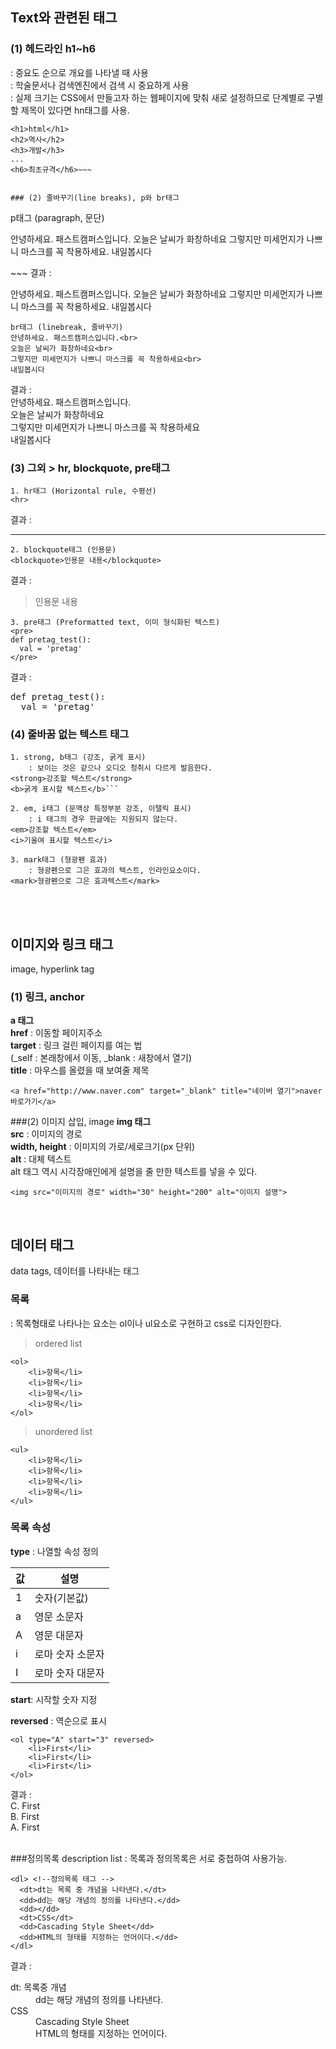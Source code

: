 ## Text와 관련된 태그
### (1) 헤드라인 h1~h6
 : 중요도 순으로 개요를 나타낼 때 사용<br>
 : 학술문서나 검색엔진에서 검색 시 중요하게 사용<br>
 : 실제 크기는 CSS에서 만들고자 하는 웹페이지에 맞춰 새로 설정하므로 단계별로 구별할 제목이 있다면 hn태그를 사용.

~~~
<h1>html</h1>
<h2>역사</h2>
<h3>개발</h3>
...
<h6>최초규격</h6>~~~


### (2) 줄바꾸기(line breaks), p와 br태그
~~~
p태그 (paragraph, 문단)
<p>안녕하세요. 패스트캠퍼스입니다. 오늘은 날씨가 화창하네요
  그렇지만 미세먼지가 나쁘니 마스크를 꼭 착용하세요. 내일봅시다</p>
~~~
결과 : <p>안녕하세요. 패스트캠퍼스입니다. 오늘은 날씨가 화창하네요
  그렇지만 미세먼지가 나쁘니 마스크를 꼭 착용하세요. 내일봅시다</p>

~~~
br태그 (linebreak, 줄바꾸기)
안녕하세요. 패스트캠퍼스입니다.<br>
오늘은 날씨가 화창하네요<br>
그렇지만 미세먼지가 나쁘니 마스크를 꼭 착용하세요<br>
내일봅시다
~~~
결과 :<br>
안녕하세요. 패스트캠퍼스입니다.<br>
오늘은 날씨가 화창하네요<br>
그렇지만 미세먼지가 나쁘니 마스크를 꼭 착용하세요<br>
내일봅시다



### (3) 그외 > hr, blockquote, pre태그
~~~
1. hr태그 (Horizontal rule, 수평선)
<hr>
~~~
결과 : <hr>

~~~
2. blockquote태그 (인용문)
<blockquote>인용문 내용</blockquote>
~~~
결과 : <blockquote>인용문 내용</blockquote>

~~~
3. pre태그 (Preformatted text, 이미 형식화된 텍스트)
<pre>
def pretag_test():
  val = 'pretag'
</pre>
~~~

결과 :
<pre>
def pretag_test():
  val = 'pretag'
</pre>


### (4) 줄바꿈 없는 텍스트 태그
~~~
1. strong, b태그 (강조, 굵게 표시)
	: 보이는 것은 같으나 오디오 청취시 다르게 발음한다. 
<strong>강조할 텍스트</strong>
<b>굵게 표시할 텍스트</b>```
~~~

~~~
2. em, i태그 (문맥상 특정부분 강조, 이탤릭 표시)
	: i 태그의 경우 한글에는 지원되지 않는다.  
<em>강조할 텍스트</em>
<i>기울여 표시할 텍스트</i>
~~~

~~~
3. mark태그 (형광펜 효과)
	: 형광펜으로 그은 효과의 텍스트, 인라인요소이다.
<mark>형광펜으로 그은 효과텍스트</mark>
~~~

<br>
<br>
<h2>이미지와 링크 태그</h2> image, hyperlink tag

### (1) 링크, anchor
**a 태그**<br>
**href** : 이동할 페이지주소<br>
**target** : 링크 걸린 페이지를 여는 법<br>
	(_self : 본래창에서 이동, _blank : 새창에서 열기)<br>
**title** : 마우스를 올렸을 때 보여줄 제목<br>

```
<a href="http://www.naver.com" target="_blank" title="네이버 열기">naver바로가기</a>
```

###(2) 이미지 삽입, image
**img 태그**<br>
**src** : 이미지의 경로<br>
**width, height** : 이미지의 가로/세로크기(px 단위)<br>
**alt** : 대체 텍스트<br>
alt 태그 역시 시각장애인에게 설명을 줄 만한 텍스트를 넣을 수 있다.
```
<img src="이미지의 경로" width="30" height="200" alt="이미지 설명">
```

<br>
<h2>데이터 태그</h2> data tags, 데이터를 나타내는 태그

### 목록
: 목록형태로 나타나는 요소는 ol이나 ul요소로 구현하고 css로 디자인한다.
> ordered list<br>

~~~
<ol>
	<li>항목</li>
	<li>항목</li>
	<li>항목</li>
	<li>항목</li>
</ol>
~~~

> unordered list

~~~
<ul>
	<li>항목</li>
	<li>항목</li>
	<li>항목</li>
	<li>항목</li>
</ul>
~~~


### 목록 속성
**type** : 나열할 속성 정의 <br>

| 값 | 설명 |
|----|----------|
| 1 | 숫자(기본값) |
| a | 영문 소문자 |
| A | 영문 대문자 |
| i | 로마 숫자 소문자 |
| I | 로마 숫자 대문자 |

**start**: 시작할 숫자 지정

**reversed** : 역순으로 표시<br>

~~~
<ol type="A" start="3" reversed>
	<li>First</li>
	<li>First</li>
	<li>First</li>
</ol>
~~~

결과 : <br>
C. First<br>
B. First<br>
A. First

<br>
###정의목록
description list
: 목록과 정의목록은 서로 중첩하여 사용가능.

~~~
<dl> <!--정의목록 태그 -->
  <dt>dt는 목록 중 개념을 나타낸다.</dt>
  <dd>dd는 해당 개념의 정의를 나타낸다.</dd>
  <dd></dd>
  <dt>CSS</dt>
  <dd>Cascading Style Sheet</dd>
  <dd>HTML의 형태를 지정하는 언어이다.</dd>
</dl>
~~~
결과 : 
<dl>
  <dt>dt: 목록중 개념</dt>
  <dd>dd는 해당 개념의 정의를 나타낸다.</dd>
  <dd></dd>
  <dt>CSS</dt>
  <dd>Cascading Style Sheet</dd>
  <dd>HTML의 형태를 지정하는 언어이다.</dd>
</dl>